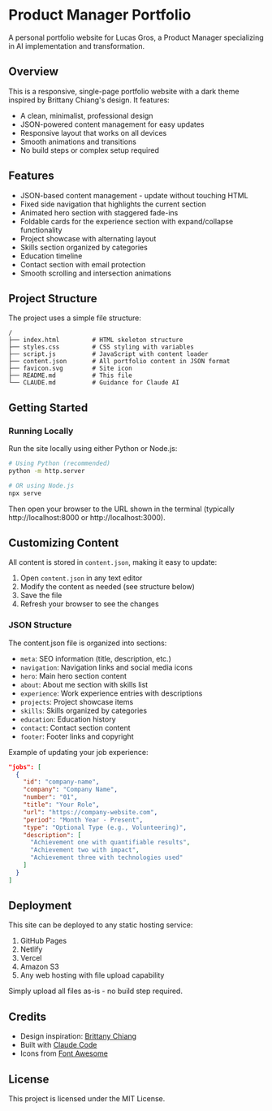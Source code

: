 # Product Manager Portfolio

A personal portfolio website for Lucas Gros, a Product Manager specializing in AI implementation and transformation.

## Overview

This is a responsive, single-page portfolio website with a dark theme inspired by Brittany Chiang's design. It features:

- A clean, minimalist, professional design
- JSON-powered content management for easy updates
- Responsive layout that works on all devices
- Smooth animations and transitions
- No build steps or complex setup required

## Features

- JSON-based content management - update without touching HTML
- Fixed side navigation that highlights the current section
- Animated hero section with staggered fade-ins
- Foldable cards for the experience section with expand/collapse functionality
- Project showcase with alternating layout
- Skills section organized by categories
- Education timeline
- Contact section with email protection
- Smooth scrolling and intersection animations

## Project Structure

The project uses a simple file structure:

```
/
├── index.html         # HTML skeleton structure
├── styles.css         # CSS styling with variables
├── script.js          # JavaScript with content loader
├── content.json       # All portfolio content in JSON format
├── favicon.svg        # Site icon
├── README.md          # This file
└── CLAUDE.md          # Guidance for Claude AI
```

## Getting Started

### Running Locally

Run the site locally using either Python or Node.js:

```bash
# Using Python (recommended)
python -m http.server

# OR using Node.js
npx serve
```

Then open your browser to the URL shown in the terminal (typically http://localhost:8000 or http://localhost:3000).

## Customizing Content

All content is stored in `content.json`, making it easy to update:

1. Open `content.json` in any text editor
2. Modify the content as needed (see structure below)
3. Save the file
4. Refresh your browser to see the changes

### JSON Structure

The content.json file is organized into sections:

- `meta`: SEO information (title, description, etc.)
- `navigation`: Navigation links and social media icons
- `hero`: Main hero section content
- `about`: About me section with skills list
- `experience`: Work experience entries with descriptions
- `projects`: Project showcase items
- `skills`: Skills organized by categories
- `education`: Education history
- `contact`: Contact section content
- `footer`: Footer links and copyright

Example of updating your job experience:
```json
"jobs": [
  {
    "id": "company-name",
    "company": "Company Name",
    "number": "01",
    "title": "Your Role",
    "url": "https://company-website.com",
    "period": "Month Year - Present",
    "type": "Optional Type (e.g., Volunteering)",
    "description": [
      "Achievement one with quantifiable results",
      "Achievement two with impact",
      "Achievement three with technologies used"
    ]
  }
]
```

## Deployment

This site can be deployed to any static hosting service:

1. GitHub Pages
2. Netlify
3. Vercel
4. Amazon S3
5. Any web hosting with file upload capability

Simply upload all files as-is - no build step required.

## Credits

- Design inspiration: [Brittany Chiang](https://brittanychiang.com/)
- Built with [Claude Code](https://claude.ai/code)
- Icons from [Font Awesome](https://fontawesome.com/)

## License

This project is licensed under the MIT License.